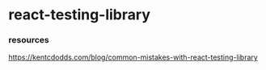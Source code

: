 # react-testing-library

### resources
https://kentcdodds.com/blog/common-mistakes-with-react-testing-library
